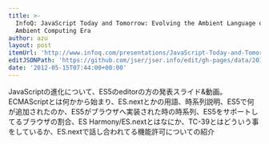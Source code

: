```yaml
---
title: >-
  InfoQ: JavaScript Today and Tomorrow: Evolving the Ambient Language of the
  Ambient Computing Era
author: azu
layout: post
itemUrl: 'http://www.infoq.com/presentations/JavaScript-Today-and-Tomorrow'
editJSONPath: 'https://github.com/jser/jser.info/edit/gh-pages/data/2012/05/index.json'
date: '2012-05-15T07:44:00+00:00'
---
```

JavaScriptの進化について、ES5のeditorの方の発表スライド&動画。
ECMAScriptとは何かから始まり、ES.nextとかの用語、時系列説明、ES5で何が追加されたのか、ES5がブラウザへ実装された時の時系列、ES5をサポートしてるブラウザの割合、ES Harmony/ES.nextとはなにか、TC-39とはどういう事をしているか、ES.nextで話し合われてる機能許可についての紹介
